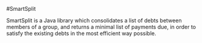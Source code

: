 #SmartSplit

SmartSplit is a Java library which consolidates a list of debts between 
members of a group, and returns a minimal list of payments due, in order
to satisfy the existing debts in the most efficient way possible.